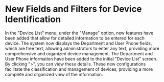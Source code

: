 # New Fields and Filters for Device Identification

In the "Device List" menu, under the "Manage" option, new features have been added that allow for detailed information to be entered for each device. The system now displays the Department and User Phone fields, which are free text, allowing administrators to enter any text, providing more comprehensive and organized device management. The Department and User Phone information have been added to the initial "Device List" screen. By clicking ">", you can view these details. These new configurations facilitate the classification and management of devices, providing a more complete and organized view of the information.
